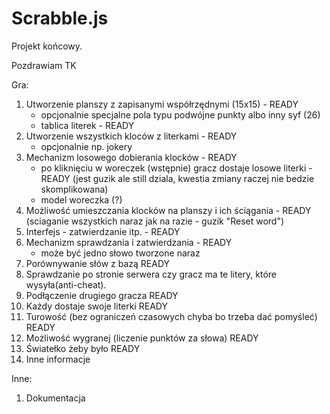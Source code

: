 # Scrabble.js
Projekt końcowy.

Pozdrawiam
TK

Gra:
1. Utworzenie planszy z zapisanymi współrzędnymi (15x15) - READY
    - opcjonalnie specjalne pola typu podwójne punkty albo inny syf (26)
    - tablica literek - READY
2. Utworzenie wszystkich kloców z literkami - READY
    - opcjonalnie np. jokery
3. Mechanizm losowego dobierania klocków - READY
    - po kliknięciu w woreczek (wstępnie) gracz dostaje losowe literki - READY (jest guzik ale still dziala, kwestia zmiany raczej nie bedzie skomplikowana)
    - model woreczka (?)
4. Możliwość umieszczania klocków na planszy i ich ściągania - READY (sciaganie wszystkich naraz jak na razie - guzik "Reset word")
5. Interfejs - zatwierdzanie itp. - READY
6. Mechanizm sprawdzania i zatwierdzania - READY
    - może być jedno słowo tworzone naraz
7. Porównywanie słów z bazą READY
8. Sprawdzanie po stronie serwera czy gracz ma te litery, które wysyła(anti-cheat).
8. Podłączenie drugiego gracza READY
9. Każdy dostaje swoje literki READY
10. Turowość (bez ograniczeń czasowych chyba bo trzeba dać pomyśleć) READY
11. Możliwość wygranej (liczenie punktów za słowa) READY
12. Światełko żeby było READY
13. Inne informacje

Inne:
1. Dokumentacja

